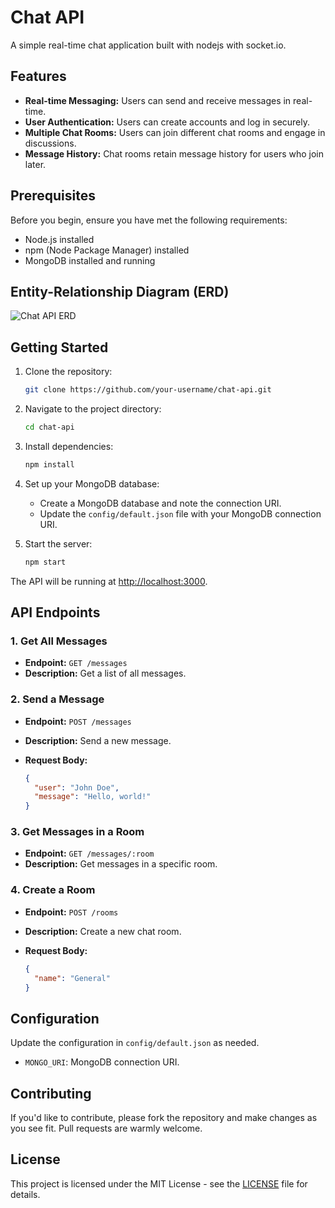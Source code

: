 
# Chat API

A simple real-time chat application built with nodejs with socket.io.

## Features

- **Real-time Messaging:** Users can send and receive messages in real-time.
- **User Authentication:** Users can create accounts and log in securely.
- **Multiple Chat Rooms:** Users can join different chat rooms and engage in discussions.
- **Message History:** Chat rooms retain message history for users who join later.

## Prerequisites

Before you begin, ensure you have met the following requirements:

- Node.js installed
- npm (Node Package Manager) installed
- MongoDB installed and running

## Entity-Relationship Diagram (ERD)

![Chat API ERD](./docs/erd.png)

## Getting Started

1. Clone the repository:

    ```bash
    git clone https://github.com/your-username/chat-api.git
    ```

2. Navigate to the project directory:

    ```bash
    cd chat-api
    ```

3. Install dependencies:

    ```bash
    npm install
    ```

4. Set up your MongoDB database:

    - Create a MongoDB database and note the connection URI.
    - Update the `config/default.json` file with your MongoDB connection URI.

5. Start the server:

    ```bash
    npm start
    ```

The API will be running at [http://localhost:3000](http://localhost:3000).

## API Endpoints

### 1. Get All Messages

- **Endpoint:** `GET /messages`
- **Description:** Get a list of all messages.

### 2. Send a Message

- **Endpoint:** `POST /messages`
- **Description:** Send a new message.
- **Request Body:**

    ```json
    {
      "user": "John Doe",
      "message": "Hello, world!"
    }
    ```

### 3. Get Messages in a Room

- **Endpoint:** `GET /messages/:room`
- **Description:** Get messages in a specific room.

### 4. Create a Room

- **Endpoint:** `POST /rooms`
- **Description:** Create a new chat room.
- **Request Body:**

    ```json
    {
      "name": "General"
    }
    ```

## Configuration

Update the configuration in `config/default.json` as needed.

- `MONGO_URI`: MongoDB connection URI.

## Contributing

If you'd like to contribute, please fork the repository and make changes as you see fit. Pull requests are warmly welcome.

## License

This project is licensed under the MIT License - see the [LICENSE](LICENSE) file for details.
```

